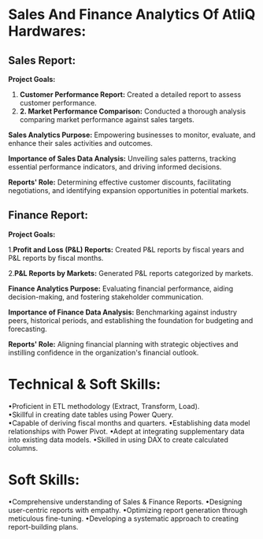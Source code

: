 # Sales And Finance Analytics Of AtliQ Hardwares:
## Sales Report:
**Project Goals:**

 1. **Customer Performance Report:** Created a detailed report to assess customer performance.
 2. **2. Market Performance Comparison:** Conducted a thorough analysis comparing market performance against sales targets.

**Sales Analytics Purpose:** Empowering businesses to monitor, evaluate, and enhance their sales activities and outcomes.

**Importance of Sales Data Analysis:** Unveiling sales patterns, tracking essential performance indicators, and driving informed decisions.

**Reports' Role:** Determining effective customer discounts, facilitating negotiations, and identifying expansion opportunities in potential markets.

## Finance Report:
**Project Goals:**

1.**Profit and Loss (P&L) Reports:** Created P&L reports by fiscal years and P&L reports by fiscal months.

2.**P&L Reports by Markets:** Generated P&L reports categorized by markets.

**Finance Analytics Purpose:** Evaluating financial performance, aiding decision-making, and fostering stakeholder communication.

**Importance of Finance Data Analysis:** Benchmarking against industry peers, historical periods, and establishing the foundation for budgeting and forecasting.

**Reports' Role:** Aligning financial planning with strategic objectives and instilling confidence in the organization's financial outlook.

# Technical & Soft Skills:
•Proficient in ETL methodology (Extract, Transform, Load).                                           
•Skillful in creating date tables using Power Query.                                              
•Capable of deriving fiscal months and quarters.
•Establishing data model relationships with Power Pivot.
•Adept at integrating supplementary data into existing data models.
•Skilled in using DAX to create calculated columns.

# Soft Skills:
•Comprehensive understanding of Sales & Finance Reports.
•Designing user-centric reports with empathy.
•Optimizing report generation through meticulous fine-tuning.
•Developing a systematic approach to creating report-building plans.
